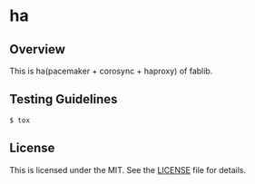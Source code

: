 # ha

## Overview
This is ha(pacemaker + corosync + haproxy) of fablib.

## Testing Guidelines
```
$ tox
```

## License
This is licensed under the MIT. See the [LICENSE](./LICENSE) file for details.

